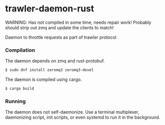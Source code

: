 trawler-daemon-rust
===================

WARNING: Has not compiled in some time, needs repair work! Probably should strip out zmq and update the clients to match!

Daemon to throttle requests as part of trawler protocol

### Compilation

The daemon depends on zmq and rust-protobuf. 

```sh
$ sudo dnf install zeromq3 zeromq3-devel
```

The daemon is compiled using cargo.

```sh
$ cargo build
```

### Running

The daemon does not self-daemonize. Use a terminal multiplexer, daemonizing script, init scripts, or even systemd to run it in the background.
